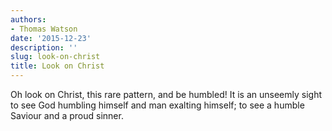 ```yaml
---
authors:
- Thomas Watson
date: '2015-12-23'
description: ''
slug: look-on-christ
title: Look on Christ
---
```

Oh look on Christ, this rare pattern, and be humbled! It is an unseemly sight to see God humbling himself and man exalting himself; to see a humble Saviour and a proud sinner.



